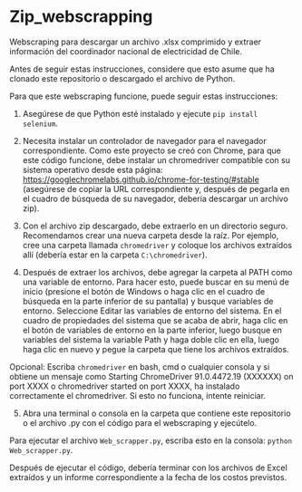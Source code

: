 # Zip_webscrapping
Webscraping para descargar un archivo .xlsx comprimido y extraer información del coordinador nacional de electricidad de Chile.

Antes de seguir estas instrucciones, considere que esto asume que ha clonado este repositorio o descargado el archivo de Python.

Para que este webscraping funcione, puede seguir estas instrucciones:

1. Asegúrese de que Python esté instalado y ejecute `pip install selenium`.

2. Necesita instalar un controlador de navegador para el navegador correspondiente. Como este proyecto se creó con Chrome, para que este código funcione, debe instalar un chromedriver compatible con su sistema operativo desde esta página: https://googlechromelabs.github.io/chrome-for-testing/#stable (asegúrese de copiar la URL correspondiente y, después de pegarla en el cuadro de búsqueda de su navegador, debería descargar un archivo zip).

3. Con el archivo zip descargado, debe extraerlo en un directorio seguro. Recomendamos crear una nueva carpeta desde la raíz. Por ejemplo, cree una carpeta llamada `chromedriver` y coloque los archivos extraídos allí (debería estar en la carpeta `C:\chromedriver`).

4. Después de extraer los archivos, debe agregar la carpeta al PATH como una variable de entorno.
    Para hacer esto, puede buscar en su menú de inicio (presione el botón de Windows o haga clic en el cuadro de búsqueda en la parte inferior de su pantalla) y busque variables de entorno. Seleccione Editar las variables de entorno del sistema. En el cuadro de propiedades del sistema que se acaba de abrir, haga clic en el botón de variables de entorno en la parte inferior, luego busque en variables del sistema la variable Path y haga doble clic en ella, luego haga clic en nuevo y pegue la carpeta que tiene los archivos extraídos.

Opcional: Escriba `chromedriver` en bash, cmd o cualquier consola y si obtiene un mensaje como Starting ChromeDriver 91.0.4472.19 (XXXXXX) on port XXXX o chromedriver started on port XXXX, ha instalado correctamente el chromedriver. Si esto no funciona, intente reiniciar.

5. Abra una terminal o consola en la carpeta que contiene este repositorio o el archivo .py con el código para el webscraping y ejecútelo.

Para ejecutar el archivo `Web_scrapper.py`, escriba esto en la consola: `python Web_scrapper.py`.

Después de ejecutar el código, debería terminar con los archivos de Excel extraídos y un informe correspondiente a la fecha de los costos previstos.
